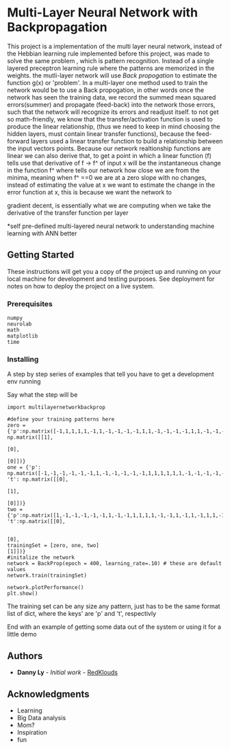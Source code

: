 # Multi-Layer Neural Network with Backpropagation  

This project is a implementation of the multi layer neural network, instead of the Hebbian learning rule implemented
before this project, was made to solve the same problem , which is pattern recognition. Instead of a single layered
preceptron learning rule where the patterns are memorized in the weights. the mutli-layer network will use <i>Back propogation</i>
to estimate the function g(x) or 'problem'. In a multi-layer one method used to train the network would be to use a
Back propogation, in other words once the network has seen the training data, we record the summed mean squared errors(summer)
and propagate (feed-back) into the network those errors, such that the network will recognize its errors and readjust itself.
to not get so math-friendly, we know that the transfer/activation function is used to produce the linear relationship, (thus we need
to keep in mind choosing the hidden layers, must contain linear transfer functions), because the feed-forward layers used a linear
transfer function to build a relationship between the input vectors points. Because our network realtionship functions are linear
we can also derive that, to get a point in which a linear function (f) tells use that derivative of f -> f^ of input x will be the instantaneous
change in the function f^ where tells our network how close we are from the minima, meaning when f^ ==0 we are at a zero slope
with no changes, instead of estimating the value at x we want to estimate the change in the error function at x, this is because
we want the network to


gradient decent, is essentially what we are computing when we take the derivative of the transfer function per layer

*self pre-defined multi-layered neural network to understanding machine learning with ANN better

## Getting Started

These instructions will get you a copy of the project up and running on your local machine for development and testing purposes. See deployment for notes on how to deploy the project on a live system.

### Prerequisites
```
numpy
neurolab
math
matplotlib
time
````

### Installing

A step by step series of examples that tell you have to get a development env running

Say what the step will be

```
import multilayernetworkbackprop

#define your training patterns here
zero = {'p':np.matrix([-1,1,1,1,1,-1,1,-1,-1,-1,-1,1,1,-1,-1,-1,-1,1,1,-1,-1,-1,-1,1,-1,1,1,1,1,-1]),'t': np.matrix([[1],
                                                                                                                        [0],
                                                                                                                        [0]])}
one = {'p': np.matrix([-1,-1,-1,-1,-1,-1,1,-1,-1,-1,-1,-1,1,1,1,1,1,1,-1,-1,-1,-1,-1,-1,-1,-1,-1,-1,-1,-1]), 't': np.matrix([[0],
                                                                                                                              [1],
                                                                                                                              [0]])}
two = {'p':np.matrix([1,-1,-1,-1,-1,-1,1,-1,-1,1,1,1,1,-1,-1,1,-1,1,-1,1,1,-1,-1,1,-1,-1,-1,-1,-1,1]), 't':np.matrix([[0],

                                                                                                                        [0],
trainingSet = [zero, one, two]                                                                                                                 [1]])}
#initalize the network
network = BackProp(epoch = 400, learning_rate=.10) # these are default values
network.train(trainingSet)

network.plotPerformance()
plt.show()

```
The training set can be any size any pattern, just has to be the same format list of dict,
where the keys' are 'p' and 't', respectivly

End with an example of getting some data out of the system or using it for a little demo



## Authors

* **Danny Ly** - *Initial work* - [RedKlouds](https://github.com/RedKlouds)


## Acknowledgments
* Learning
* Big Data analysis
* Mom?
* Inspiration
* fun


